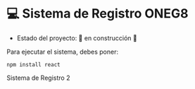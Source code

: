 <h1> 💻 Sistema de Registro ONEG8</h1> 

- Estado del proyecto: 🚧 en construcción 🚧

Para ejecutar el sistema, debes poner:
  
```npm install react```

Sistema de Registro 2
